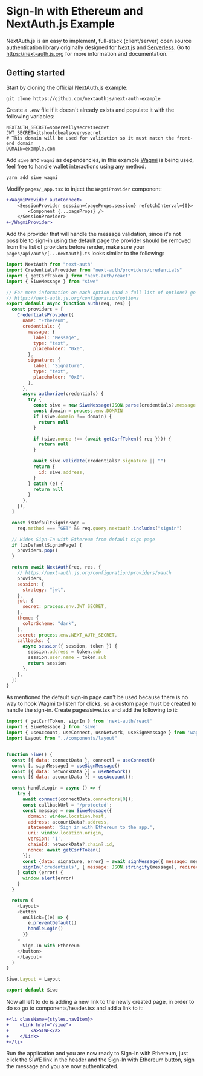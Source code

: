 # Sign-In with Ethereum and NextAuth.js Example

NextAuth.js is an easy to implement, full-stack (client/server) open source 
authentication library originally designed for [Next.js](https://nextjs.org/) 
and [Serverless](https://vercel.com/dashboard). Go to https://next-auth.js.org 
for more information and documentation.

## Getting started
Start by cloning the official NextAuth.js example:
```
git clone https://github.com/nextauthjs/next-auth-example
```

Create a `.env` file if it doesn't already exists and populate it with the 
following variables:
```
NEXTAUTH_SECRET=somereallysecretsecret
JWT_SECRET=itshouldbealsoverysecret
# This domain will be used for validation so it must match the front-end domain
DOMAIN=example.com
```

Add `siwe` and `wagmi` as dependencies, in this example 
[Wagmi](https://github.com/tmm/wagmi) is being used, feel free to handle wallet 
interactions using any method.
```
yarn add siwe wagmi
```

Modify `pages/_app.tsx` to inject the `WagmiProvider` component:
```diff
+<WagmiProvider autoConnect>
    <SessionProvider session={pageProps.session} refetchInterval={0}>
        <Component {...pageProps} />
    </SessionProvider>
+</WagmiProvider>
```

Add the provider that will handle the message validation, since it's not 
possible to sign-in using the default page the provider should be removed from 
the list of providers before render, make sure your 
`pages/api/auth/[...nextauth].ts` looks similar to the following:
```javascript
import NextAuth from "next-auth"
import CredentialsProvider from "next-auth/providers/credentials"
import { getCsrfToken } from "next-auth/react"
import { SiweMessage } from "siwe"

// For more information on each option (and a full list of options) go to
// https://next-auth.js.org/configuration/options
export default async function auth(req, res) {
  const providers = [
    CredentialsProvider({
      name: "Ethereum",
      credentials: {
        message: {
          label: "Message",
          type: "text",
          placeholder: "0x0",
        },
        signature: {
          label: "Signature",
          type: "text",
          placeholder: "0x0",
        },
      },
      async authorize(credentials) {
        try {
          const siwe = new SiweMessage(JSON.parse(credentials?.message || "{}"))
          const domain = process.env.DOMAIN
          if (siwe.domain !== domain) {
            return null
          }

          if (siwe.nonce !== (await getCsrfToken({ req }))) {
            return null
          }

          await siwe.validate(credentials?.signature || "")
          return {
            id: siwe.address,
          }
        } catch (e) {
          return null
        }
      },
    }),
  ]

  const isDefaultSigninPage =
    req.method === "GET" && req.query.nextauth.includes("signin")

  // Hides Sign-In with Ethereum from default sign page
  if (isDefaultSigninPage) {
    providers.pop()
  }

  return await NextAuth(req, res, {
    // https://next-auth.js.org/configuration/providers/oauth
    providers,
    session: {
      strategy: "jwt",
    },
    jwt: {
      secret: process.env.JWT_SECRET,
    },
    theme: {
      colorScheme: "dark",
    },
    secret: process.env.NEXT_AUTH_SECRET,
    callbacks: {
      async session({ session, token }) {
        session.address = token.sub
        session.user.name = token.sub
        return session
      },
    },
  })
}

```

As mentioned the default sign-in page can't be used because there is no way to 
hook Wagmi to listen for clicks, so a custom page must be created to handle the 
sign-in. Create pages/siwe.tsx and add the following to it:
```javascript
import { getCsrfToken, signIn } from 'next-auth/react'
import { SiweMessage } from 'siwe'
import { useAccount, useConnect, useNetwork, useSignMessage } from 'wagmi'
import Layout from "../components/layout"


function Siwe() {
  const [{ data: connectData }, connect] = useConnect()
  const [, signMessage] = useSignMessage()
  const [{ data: networkData }] = useNetwork()
  const [{ data: accountData }] = useAccount();

  const handleLogin = async () => {
    try {
      await connect(connectData.connectors[0]);
      const callbackUrl = '/protected';
      const message = new SiweMessage({
        domain: window.location.host,
        address: accountData?.address,
        statement: 'Sign in with Ethereum to the app.',
        uri: window.location.origin,
        version: '1',
        chainId: networkData?.chain?.id,
        nonce: await getCsrfToken()
      });
      const {data: signature, error} = await signMessage({ message: message.prepareMessage() });
      signIn('credentials', { message: JSON.stringify(message), redirect: false, signature, callbackUrl });
    } catch (error) {
      window.alert(error)
    }
  }

  return (
    <Layout>
    <button
      onClick={(e) => {
        e.preventDefault()
        handleLogin()
      }}
    >
      Sign-In with Ethereum
    </button>
    </Layout>
  )
}

Siwe.Layout = Layout

export default Siwe

```

Now all left to do is adding a new link to the newly created page, in order to 
do so go to components/header.tsx and add a link to it:
```diff
+<li className={styles.navItem}>
+    <Link href="/siwe">
+        <a>SIWE</a>
+    </Link>
+</li>
```

Run the application and you are now ready to Sign-In with Ethereum, just click 
the SIWE link in the header and the Sign-In with Ethereum button, sign the 
message and you are now authenticated.
